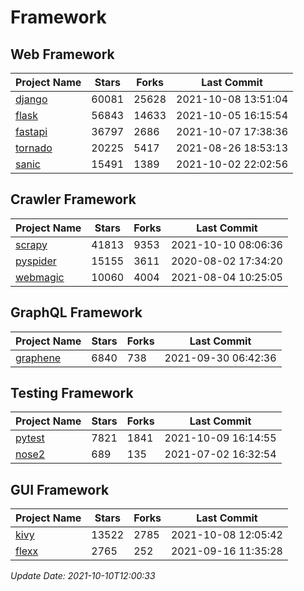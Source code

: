 # Framework

## Web Framework
| Project Name | Stars | Forks | Last Commit |
| ------------ | ----- | ----- | ----------- |
| [django](https://github.com/django/django) | 60081 | 25628 | 2021-10-08 13:51:04 |
| [flask](https://github.com/pallets/flask) | 56843 | 14633 | 2021-10-05 16:15:54 |
| [fastapi](https://github.com/tiangolo/fastapi) | 36797 | 2686 | 2021-10-07 17:38:36 |
| [tornado](https://github.com/tornadoweb/tornado) | 20225 | 5417 | 2021-08-26 18:53:13 |
| [sanic](https://github.com/sanic-org/sanic) | 15491 | 1389 | 2021-10-02 22:02:56 |

## Crawler Framework
| Project Name | Stars | Forks | Last Commit |
| ------------ | ----- | ----- | ----------- |
| [scrapy](https://github.com/scrapy/scrapy) | 41813 | 9353 | 2021-10-10 08:06:36 |
| [pyspider](https://github.com/binux/pyspider) | 15155 | 3611 | 2020-08-02 17:34:20 |
| [webmagic](https://github.com/code4craft/webmagic) | 10060 | 4004 | 2021-08-04 10:25:05 |

## GraphQL Framework
| Project Name | Stars | Forks | Last Commit |
| ------------ | ----- | ----- | ----------- |
| [graphene](https://github.com/graphql-python/graphene) | 6840 | 738 | 2021-09-30 06:42:36 |

## Testing Framework
| Project Name | Stars | Forks | Last Commit |
| ------------ | ----- | ----- | ----------- |
| [pytest](https://github.com/pytest-dev/pytest) | 7821 | 1841 | 2021-10-09 16:14:55 |
| [nose2](https://github.com/nose-devs/nose2) | 689 | 135 | 2021-07-02 16:32:54 |

## GUI Framework
| Project Name | Stars | Forks | Last Commit |
| ------------ | ----- | ----- | ----------- |
| [kivy](https://github.com/kivy/kivy) | 13522 | 2785 | 2021-10-08 12:05:42 |
| [flexx](https://github.com/flexxui/flexx) | 2765 | 252 | 2021-09-16 11:35:28 |

*Update Date: 2021-10-10T12:00:33*